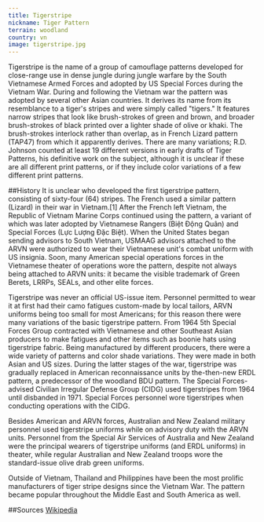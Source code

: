 ```yaml
---
title: Tigerstripe
nickname: Tiger Pattern
terrain: woodland
country: vn
image: tigerstripe.jpg
---
```

Tigerstripe is the name of a group of camouflage patterns developed for close-range use in dense jungle during jungle warfare by the South Vietnamese Armed Forces and adopted by US Special Forces during the Vietnam War. During and following the Vietnam war the pattern was adopted by several other Asian countries. It derives its name from its resemblance to a tiger's stripes and were simply called "tigers." It features narrow stripes that look like brush-strokes of green and brown, and broader brush-strokes of black printed over a lighter shade of olive or khaki. The brush-strokes interlock rather than overlap, as in French Lizard pattern (TAP47) from which it apparently derives. There are many variations; R.D. Johnson counted at least 19 different versions in early drafts of Tiger Patterns, his definitive work on the subject, although it is unclear if these are all different print patterns, or if they include color variations of a few different print patterns.

##History
It is unclear who developed the first tigerstripe pattern, consisting of sixty-four (64) stripes. The French used a similar pattern (Lizard) in their war in Vietnam.[1] After the French left Vietnam, the Republic of Vietnam Marine Corps continued using the pattern, a variant of which was later adopted by Vietnamese Rangers (Biệt Động Quân) and Special Forces (Lực Lượng Đặc Biệt). When the United States began sending advisors to South Vietnam, USMAAG advisors attached to the ARVN were authorized to wear their Vietnamese unit's combat uniform with US insignia. Soon, many American special operations forces in the Vietnamese theater of operations wore the pattern, despite not always being attached to ARVN units: it became the visible trademark of Green Berets, LRRPs, SEALs, and other elite forces.

Tigerstripe was never an official US-issue item. Personnel permitted to wear it at first had their camo fatigues custom-made by local tailors, ARVN uniforms being too small for most Americans; for this reason there were many variations of the basic tigerstripe pattern. From 1964 5th Special Forces Group contracted with Vietnamese and other Southeast Asian producers to make fatigues and other items such as boonie hats using tigerstripe fabric. Being manufactured by different producers, there were a wide variety of patterns and color shade variations. They were made in both Asian and US sizes. During the latter stages of the war, tigerstripe was gradually replaced in American reconnaissance units by the-then-new ERDL pattern, a predecessor of the woodland BDU pattern. The Special Forces-advised Civilian Irregular Defense Group (CIDG) used tigerstripes from 1964 until disbanded in 1971. Special Forces personnel wore tigerstripes when conducting operations with the CIDG.

Besides American and ARVN forces, Australian and New Zealand military personnel used tigerstripe uniforms while on advisory duty with the ARVN units. Personnel from the Special Air Services of Australia and New Zealand were the principal wearers of tigerstripe uniforms (and ERDL uniforms) in theater, while regular Australian and New Zealand troops wore the standard-issue olive drab green uniforms.

Outside of Vietnam, Thailand and Philippines have been the most prolific manufacturers of tiger stripe designs since the Vietnam War. The pattern became popular throughout the Middle East and South America as well.

##Sources
[Wikipedia](https://en.wikipedia.org/wiki/Tigerstripe)

